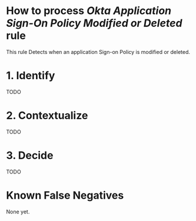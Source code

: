 # How to process *Okta Application Sign-On Policy Modified or Deleted* rule
This rule Detects when an application Sign-on Policy is modified or deleted.

# 1. Identify
TODO

# 2. Contextualize
TODO

# 3. Decide
TODO

# Known False Negatives
None yet.
